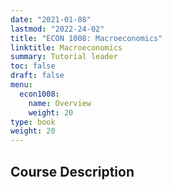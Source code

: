 ```yaml
---
date: "2021-01-08"
lastmod: "2022-24-02"
title: "ECON 1008: Macroeconomics"
linktitle: Macroeconomics
summary: Tutorial leader
toc: false
draft: false
menu:
  econ1008:
    name: Overview
    weight: 20
type: book
weight: 20
---
```


## Course Description


